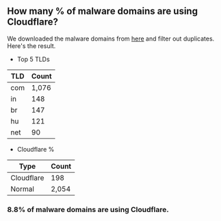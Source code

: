 ## How many % of malware domains are using Cloudflare?


We downloaded the malware domains from [here](https://urlhaus.abuse.ch) and filter out duplicates.
Here's the result.


[//]: # (start replacement)


- Top 5 TLDs

| TLD | Count |
| --- | --- |
| com | 1,076 |
| in | 148 |
| br | 147 |
| hu | 121 |
| net | 90 |


- Cloudflare %

| Type | Count |
| --- | --- |
| Cloudflare | 198 |
| Normal | 2,054 |


### 8.8% of malware domains are using Cloudflare.